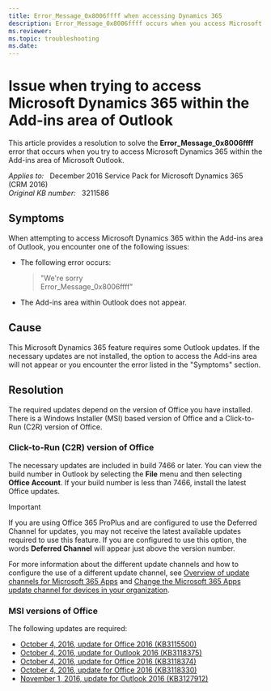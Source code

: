 ```yaml
---
title: Error_Message_0x8006ffff when accessing Dynamics 365
description: Error_Message_0x8006ffff occurs when you access Microsoft Dynamics 365 within the Add-ins area of Outlook.
ms.reviewer: 
ms.topic: troubleshooting
ms.date: 
---
```

# Issue when trying to access Microsoft Dynamics 365 within the Add-ins area of Outlook

This article provides a resolution to solve the **Error_Message_0x8006ffff** error that occurs when you try to access Microsoft Dynamics 365 within the Add-ins area of Microsoft Outlook.

_Applies to:_ &nbsp; December 2016 Service Pack for Microsoft Dynamics 365 (CRM 2016)  
_Original KB number:_ &nbsp; 3211586

## Symptoms

When attempting to access Microsoft Dynamics 365 within the Add-ins area of Outlook, you encounter one of the following issues:

- The following error occurs:

  > "We're sorry  
  Error_Message_0x8006ffff"

- The Add-ins area within Outlook does not appear.

## Cause

This Microsoft Dynamics 365 feature requires some Outlook updates. If the necessary updates are not installed, the option to access the Add-ins area will not appear or you encounter the error listed in the "Symptoms" section.

## Resolution

The required updates depend on the version of Office you have installed. There is a Windows Installer (MSI) based version of Office and a Click-to-Run (C2R) version of Office.  

### Click-to-Run (C2R) version of Office

The necessary updates are included in build 7466 or later. You can view the build number in Outlook by selecting the **File** menu and then selecting **Office Account**. If your build number is less than 7466, install the latest Office updates.

> [!IMPORTANT]
> If you are using Office 365 ProPlus and are configured to use the Deferred Channel for updates, you may not receive the latest available updates required to use this feature. If you are configured to use this option, the words **Deferred Channel** will appear just above the version number.

For more information about the different update channels and how to configure the use of a different update channel, see [Overview of update channels for Microsoft 365 Apps](/deployoffice/overview-update-channels) and [Change the Microsoft 365 Apps update channel for devices in your organization](/deployoffice/change-update-channels).

### MSI versions of Office

The following updates are required:

- [October 4, 2016, update for Office 2016 (KB3115500)](https://support.microsoft.com/help/3115500)
- [October 4, 2016, update for Outlook 2016 (KB3118375)](https://support.microsoft.com/help/3118375)
- [October 4, 2016, update for Office 2016 (KB3118374)](https://support.microsoft.com/help/3118374)
- [October 4, 2016, update for Office 2016 (KB3118330)](https://support.microsoft.com/help/3118330)
- [November 1, 2016, update for Outlook 2016 (KB3127912)](https://support.microsoft.com/help/3127912)
